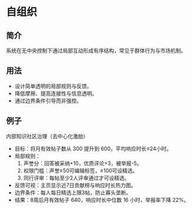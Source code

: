 # 自组织

## 简介
系统在无中央控制下通过局部互动形成有序结构，常见于群体行为与市场机制。

## 用法
- 设计简单透明的局部规则与反馈。
- 降低摩擦、提高连接性与信息透明。
- 通过边界条件引导而非强控。

## 例子
内部知识社区治理（去中心化激励）

- 目标：将月有效帖子数从 300 提升到 600，平均响应时长≤24小时。
- 局部规则：
  1) 声誉分：回答被采纳+10，优质评论+3，被举报-5。
  2) 权限门槛：声誉≥50可编辑标签，≥100可设精选。
  3) 同行评审：每帖至少2人评审通过才可设精选。
- 反馈可视：主页显示近7日贡献榜与响应时长热力图。
- 边界条件：每人每日精选上限3帖，防止寡头垄断。
- 结果：8周后月有效帖子 640，响应时长中位数 16 小时，举报率下降 22%。
